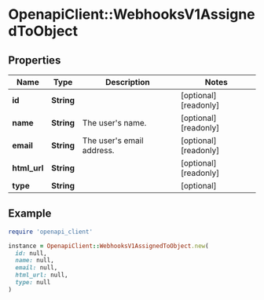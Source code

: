 # OpenapiClient::WebhooksV1AssignedToObject

## Properties

| Name | Type | Description | Notes |
| ---- | ---- | ----------- | ----- |
| **id** | **String** |  | [optional][readonly] |
| **name** | **String** | The user&#39;s name. | [optional][readonly] |
| **email** | **String** | The user&#39;s email address. | [optional][readonly] |
| **html_url** | **String** |  | [optional][readonly] |
| **type** | **String** |  | [optional] |

## Example

```ruby
require 'openapi_client'

instance = OpenapiClient::WebhooksV1AssignedToObject.new(
  id: null,
  name: null,
  email: null,
  html_url: null,
  type: null
)
```

